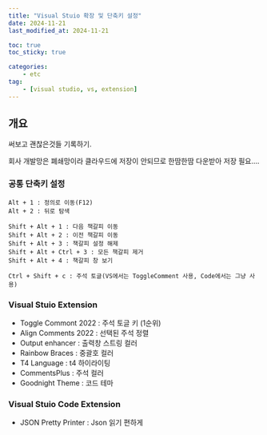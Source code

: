 ```yaml
---
title: "Visual Stuio 확장 및 단축키 설정"
date: 2024-11-21
last_modified_at: 2024-11-21

toc: true
toc_sticky: true

categories:
    - etc
tag:
    - [visual studio, vs, extension]
---
```


## 개요

써보고 괜찮은것들 기록하기.

회사 개발망은 폐쇄망이라 클라우드에 저장이 안되므로 한땀한땀 다운받아 저장 필요....


### 공통 단축키 설정
```
Alt + 1 : 정의로 이동(F12)
Alt + 2 : 뒤로 탐색

Shift + Alt + 1 : 다음 책갈피 이동
Shift + Alt + 2 : 이전 책갈피 이동
Shift + Alt + 3 : 책갈피 설정 해제
Shift + Alt + Ctrl + 3 : 모든 책갈피 제거
Shift + Alt + 4 : 책갈피 창 보기 

Ctrl + Shift + c : 주석 토글(VS에서는 ToggleComment 사용, Code에서는 그냥 사용)
```


### Visual Stuio Extension 
- <a herf="https://marketplace.visualstudio.com/items?itemName=TechHypno.ToggleComment">Toggle Commont 2022</a> : 주석 토글 키 (1순위)   
- <a herf="https://marketplace.visualstudio.com/items?itemName=Lixfeld.AlignComments2022">Align Comments 2022</a> : 선택된 주석 정렬   
- <a herf="https://marketplace.visualstudio.com/items?itemName=NikolayBalakin.Outputenhancer">Output enhancer</a> : 출력창 스트링 컬러   
- <a herf="https://marketplace.visualstudio.com/items?itemName=MadsKristensen.RainbowBraces">Rainbow Braces</a> : 중괄호 컬러   
- <a herf="https://marketplace.visualstudio.com/items?itemName=bricelam.T4Language">T4 Language</a> : t4 하이라이팅   
- <a herf="https://marketplace.visualstudio.com/items?itemName=mhoumann.CommentsPlus&ssr=false">CommentsPlus</a> : 주석 컬러   
- <a herf="https://marketplace.visualstudio.com/items?itemName=wuoyrd.goodnight">Goodnight Theme</a> : 코드 테마   


### Visual Stuio Code Extension
- <a herf="https://marketplace.visualstudio.com/items?itemName=euskadi31.json-pretty-printer">JSON Pretty Printer</a> : Json 읽기 편하게   
